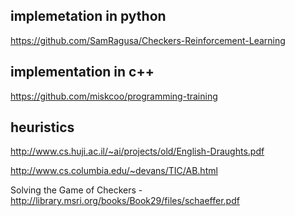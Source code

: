 ## implemetation in python

https://github.com/SamRagusa/Checkers-Reinforcement-Learning

## implementation in c++

https://github.com/miskcoo/programming-training

## heuristics

http://www.cs.huji.ac.il/~ai/projects/old/English-Draughts.pdf

http://www.cs.columbia.edu/~devans/TIC/AB.html



Solving the Game of Checkers - http://library.msri.org/books/Book29/files/schaeffer.pdf
